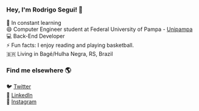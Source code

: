 
### Hey, I'm Rodrigo Segui! 👋

🔭 In constant learning <br>
😄  Computer Engineer student at Federal University of Pampa - [Unipampa](https://unipampa.edu.br/)<br>
💻 Back-End Developer<br>
⚡ Fun facts: I enjoy reading and playing basketball. <br>
🇧🇷 Living in Bagé/Hulha Negra, RS, Brazil <br>

### Find me elsewhere 🌎

🐦 [Twitter](https://twitter.com/SeguiAcosta) <br>
🚀 [LinkedIn](https://www.linkedin.com/in/rodrigoasegui/) <br>
📸 [Instagram](https://instagram.com/rodrigo_segui//) <br>
